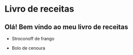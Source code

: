 # Livro de receitas

## Olá! Bem vindo ao meu livro de receitas

- Stroconoff de frango
  
- Bolo de cenoura